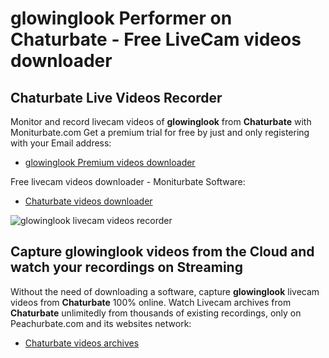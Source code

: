 # glowinglook Performer on Chaturbate - Free LiveCam videos downloader

## Chaturbate Live Videos Recorder

Monitor and record livecam videos of **glowinglook** from **Chaturbate** with Moniturbate.com
Get a premium trial for free by just and only registering with your Email address:
* [glowinglook Premium videos downloader](https://moniturbate.com/request-demo-licence-key.html)

Free livecam videos downloader - Moniturbate Software:
* [Chaturbate videos downloader](https://moniturbate.com/moniturbate-download-software.html)

![glowinglook livecam videos recorder](https://peachurnet.com/templates/moniturbate-software.png)


## Capture glowinglook videos from the Cloud and watch your recordings on Streaming

Without the need of downloading a software, capture **glowinglook** livecam videos from **Chaturbate** 100% online.
Watch Livecam archives from **Chaturbate** unlimitedly from thousands of existing recordings, only on Peachurbate.com and its websites network:
* [Chaturbate videos archives](https://peachurnet.com/)